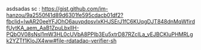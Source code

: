 asdsadas
sc : https://gist.github.com/im-hanzou/9a2550f41d89d6301fe595cdacb01df2?fbclid=IwAR20eeYFJOhO6auvpdpsvlxKHJSErJ1fC6KUqgDJT848dnMqWfirdfUytKA_aem_AaB1ZpuLbxllH-PQbOV08sNsI1mW3HL0cUVbA8PPIb3Eu5xtrD87RZcILa_vEJBCKIuPHMRLgk2YZTf1KIoJX4ww#file-rdatadao-verifier-sh